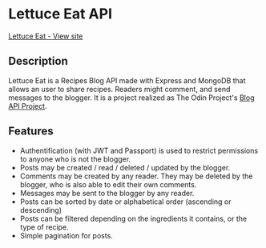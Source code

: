 # Lettuce Eat API

[Lettuce Eat - View site](https://aure-en.github.io/lettuce_eat/)

## Description
Lettuce Eat is a Recipes Blog API made with Express and MongoDB that allows an user to share recipes. Readers might comment, and send messages to the blogger. It is a project realized as The Odin Project's [Blog API Project](https://www.theodinproject.com/paths/full-stack-javascript/courses/nodejs/lessons/blog-api).

## Features
- Authentification (with JWT and Passport) is used to restrict permissions to anyone who is not the blogger.
- Posts may be created / read / deleted / updated by the blogger.
- Comments may be created by any reader. They may be deleted by the blogger, who is also able to edit their own comments.
- Messages may be sent to the blogger by any reader.
- Posts can be sorted by date or alphabetical order (ascending or descending)
- Posts can be filtered depending on the ingredients it contains, or the type of recipe.
- Simple pagination for posts.
